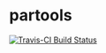 # partools 

[![Travis-CI Build
Status](https://travis-ci.org/matloff/partools.svg?branch=master)](https://travis-ci.org/matloff/partools)
